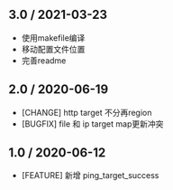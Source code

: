 ## 3.0 / 2021-03-23
- 使用makefile编译
- 移动配置文件位置
- 完善readme


## 2.0 / 2020-06-19

* [CHANGE] http target 不分再region
* [BUGFIX] file 和 ip target map更新冲突

## 1.0 / 2020-06-12
* [FEATURE] 新增 ping_target_success
